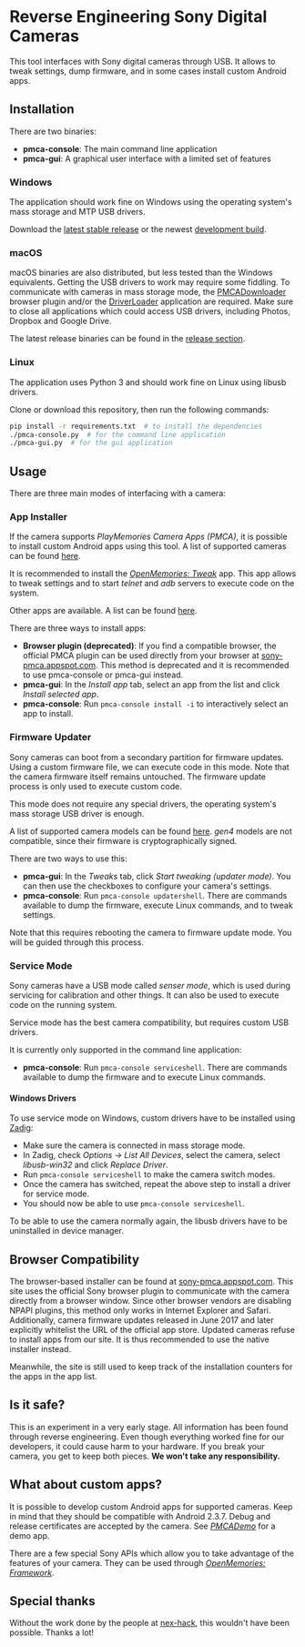 # Reverse Engineering Sony Digital Cameras
This tool interfaces with Sony digital cameras through USB. It allows to tweak settings, dump firmware, and in some cases install custom Android apps.

## Installation
There are two binaries:

* **pmca-console**: The main command line application
* **pmca-gui**: A graphical user interface with a limited set of features

### Windows
The application should work fine on Windows using the operating system's mass storage and MTP USB drivers.

Download the [latest stable release](https://github.com/ma1co/Sony-PMCA-RE/releases/latest) or the newest [development build](https://ci.appveyor.com/project/ma1co/sony-pmca-re/build/artifacts).

### macOS
macOS binaries are also distributed, but less tested than the Windows equivalents. Getting the USB drivers to work may require some fiddling. To communicate with cameras in mass storage mode, the [PMCADownloader](https://sony-pmca.appspot.com/plugin/install) browser plugin and/or the [DriverLoader](https://support.d-imaging.sony.co.jp/mac/driver/1015/en/) application are required. Make sure to close all applications which could access USB drivers, including Photos, Dropbox and Google Drive.

The latest release binaries can be found in the [release section](https://github.com/ma1co/Sony-PMCA-RE/releases/latest).

### Linux
The application uses Python 3 and should work fine on Linux using libusb drivers.

Clone or download this repository, then run the following commands:
```bash
pip install -r requirements.txt  # to install the dependencies
./pmca-console.py  # for the command line application
./pmca-gui.py  # for the gui application
```

## Usage
There are three main modes of interfacing with a camera:

### App Installer
If the camera supports *PlayMemories Camera Apps (PMCA)*, it is possible to install custom Android apps using this tool. A list of supported cameras can be found [here](https://github.com/ma1co/OpenMemories-Framework/blob/master/docs/Cameras.md).

It is recommended to install the [*OpenMemories: Tweak*](https://github.com/ma1co/OpenMemories-Tweak) app. This app allows to tweak settings and to start *telnet* and *adb* servers to execute code on the system.

Other apps are available. A list can be found [here](https://sony-pmca.appspot.com/apps).

There are three ways to install apps:
* **Browser plugin (deprecated)**: If you find a compatible browser, the official PMCA plugin can be used directly from your browser at [sony-pmca.appspot.com](https://sony-pmca.appspot.com/). This method is deprecated and it is recommended to use pmca-console or pmca-gui instead.
* **pmca-gui**: In the *Install app* tab, select an app from the list and click *Install selected app*.
* **pmca-console**: Run `pmca-console install -i` to interactively select an app to install.

### Firmware Updater
Sony cameras can boot from a secondary partition for firmware updates. Using a custom firmware file, we can execute code in this mode. Note that the camera firmware itself remains untouched. The firmware update process is only used to execute custom code.

This mode does not require any special drivers, the operating system's mass storage USB driver is enough.

A list of supported camera models can be found [here](https://github.com/ma1co/fwtool.py/blob/master/devices.yml). *gen4* models are not compatible, since their firmware is cryptographically signed.

There are two ways to use this:
* **pmca-gui**: In the *Tweaks* tab, click *Start tweaking (updater mode)*. You can then use the checkboxes to configure your camera's settings.
* **pmca-console**: Run `pmca-console updatershell`. There are commands available to dump the firmware, execute Linux commands, and to tweak settings.

Note that this requires rebooting the camera to firmware update mode. You will be guided through this process.

### Service Mode
Sony cameras have a USB mode called *senser mode*, which is used during servicing for calibration and other things. It can also be used to execute code on the running system.

Service mode has the best camera compatibility, but requires custom USB drivers.

It is currently only supported in the command line application:
* **pmca-console**: Run `pmca-console serviceshell`. There are commands available to dump the firmware and to execute Linux commands.

#### Windows Drivers
To use service mode on Windows, custom drivers have to be installed using [Zadig](http://zadig.akeo.ie/):
* Make sure the camera is connected in mass storage mode.
* In Zadig, check *Options -> List All Devices*, select the camera, select *libusb-win32* and click *Replace Driver*.
* Run `pmca-console serviceshell` to make the camera switch modes.
* Once the camera has switched, repeat the above step to install a driver for service mode.
* You should now be able to use `pmca-console serviceshell`.

To be able to use the camera normally again, the libusb drivers have to be uninstalled in device manager.

## Browser Compatibility
The browser-based installer can be found at [sony-pmca.appspot.com](https://sony-pmca.appspot.com/). This site uses the official Sony browser plugin to communicate with the camera directly from a browser window. Since other browser vendors are disabling NPAPI plugins, this method only works in Internet Explorer and Safari. Additionally, camera firmware updates released in June 2017 and later explicitly whitelist the URL of the official app store. Updated cameras refuse to install apps from our site. It is thus recommended to use the native installer instead.

Meanwhile, the site is still used to keep track of the installation counters for the apps in the app list.

## Is it safe?
This is an experiment in a very early stage. All information has been found through reverse engineering. Even though everything worked fine for our developers, it could cause harm to your hardware. If you break your camera, you get to keep both pieces. **We won't take any responsibility.**

## What about custom apps?
It is possible to develop custom Android apps for supported cameras. Keep in mind that they should be compatible with Android 2.3.7. Debug and release certificates are accepted by the camera. See [*PMCADemo*](https://github.com/ma1co/PMCADemo) for a demo app.

There are a few special Sony APIs which allow you to take advantage of the features of your camera. They can be used through [*OpenMemories: Framework*](https://github.com/ma1co/OpenMemories-Framework).

## Special thanks
Without the work done by the people at [nex-hack](http://www.personal-view.com/faqs/sony-hack/hack-development), this wouldn't have been possible. Thanks a lot!
